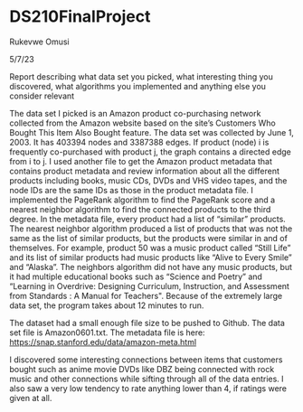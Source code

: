 # DS210FinalProject

Rukevwe Omusi

5/7/23

Report describing what data set you picked, what interesting thing you discovered, what algorithms you implemented and anything else you consider relevant 

The data set I picked is an Amazon product co-purchasing network collected from the Amazon website based on the site’s Customers Who Bought This Item Also Bought feature. 
The data set was collected by June 1, 2003. It has 403394 nodes and 3387388 edges. If product (node) i is frequently co-purchased with product j, the graph contains a 
directed edge from i to j. I used another file to get the Amazon product metadata that contains product metadata and review information about all the different products 
including books, music CDs, DVDs and VHS video tapes, and the node IDs are the same IDs as those in the product metadata file. 
I implemented the PageRank algorithm to find the PageRank score and a nearest neighbor algorithm to find the connected products to the third degree.
In the metadata file, every product had a list of “similar” products. The nearest neighbor algorithm produced a list of products that was not the same as the list of 
similar products, but the products were similar in and of themselves. For example, product 50 was a music product called “Still Life” and its list of similar products 
had music products like “Alive to Every Smile” and “Alaska”. The neighbors algorithm did not have any music products, but it had multiple educational books such as 
“Science and Poetry” and  “Learning in Overdrive: Designing Curriculum, Instruction, and Assessment from Standards : A Manual for Teachers".
Because of the extremely large data set, the program takes about 12 minutes to run.

The dataset had a small enough file size to be pushed to Github. The data set file is Amazon0601.txt. The metadata file is here: https://snap.stanford.edu/data/amazon-meta.html 

I discovered some interesting connections between items that customers bought such as anime movie DVDs like DBZ being connected with rock music and other connections while sifting through all of the data entries. I also saw a very low tendency to rate anything lower than 4, if ratings were given at all.
